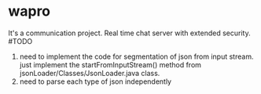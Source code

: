 # wapro
It's a communication project. Real time chat server with extended security.
#TODO
1. need to implement the code for segmentation of json from input stream. just implement the startFromInputStream() method from jsonLoader/Classes/JsonLoader.java class.
2. need to parse each type of json independently 
